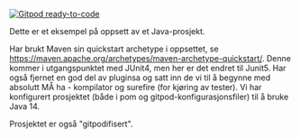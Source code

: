[![Gitpod ready-to-code](https://img.shields.io/badge/Gitpod-ready--to--code-blue?logo=gitpod)](https://gitpod.io/#https://github.com/kristianfougner/enkeltoppsett)

Dette er et eksempel på oppsett av et Java-prosjekt.

Har brukt Maven sin quickstart archetype i oppsettet, se https://maven.apache.org/archetypes/maven-archetype-quickstart/. Denne kommer i 
utgangspunktet med JUnit4, men her er det endret til Junit5. Har også fjernet en god del av pluginsa og satt inn de vi til å begynne med absolutt
MÅ ha - kompilator og surefire (for kjøring av tester). Vi har konfigurert prosjektet (både i pom og gitpod-konfigurasjonsfiler) til å bruke Java 14.

Prosjektet er også "gitpodifisert".
